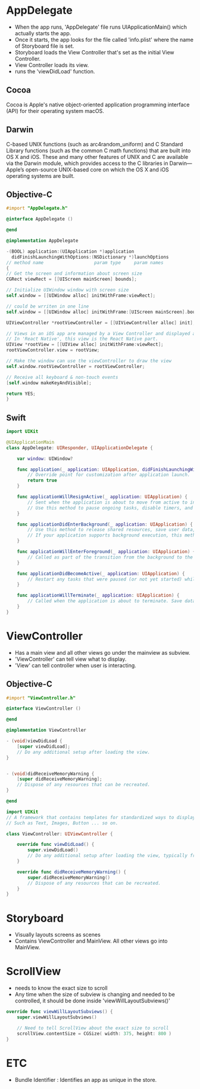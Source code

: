 # AppDelegate

- When the app runs, 'AppDelegate' file runs UIApplicationMain() which actually starts the app.
- Once it starts, the app looks for the file called 'info.plist' where the name of Storyboard file is set.
- Storyboard loads the View Controller that's set as the initial View Controller.
- View Controller loads its view.
- runs the 'viewDidLoad' function.

## Cocoa

Cocoa is Apple's native object-oriented application programming interface (API) for their operating system macOS.

## Darwin

C-based UNIX functions (such as arc4random_uniform) and C Standard Library functions (such as the common C math functions) that are built into OS X and iOS. These and many other features of UNIX and C are available via the Darwin module, which provides access to the C libraries in Darwin—Apple’s open-source UNIX-based core on which the OS X and iOS operating systems are built.

## Objective-C

```objective-c
#import "AppDelegate.h"

@interface AppDelegate ()

@end

@implementation AppDelegate

-(BOOL) application:(UIApplication *)application
  didFinishLaunchingWithOptions:(NSDictionary *)launchOptions
// method name                   param type     param names
{
// Get the screen and information about screen size
CGRect viewRect = [[UIScreen mainScreen] bounds];

// Initialize UIWindow window with screen size
self.window = [[UIWindow alloc] initWithFrame:viewRect];

// could be wrriten in one line
self.window = [[UIWindow alloc] initWithFrame:[UIScreen mainScreen].bounds];

UIViewController *rootViewController = [[UIViewController alloc] init];

// Views in an iOS app are managed by a View Controller and displayed as subviews of a Window.
// In 'React Native', this view is the React Native part.
UIView *rootView = [[UIView alloc] initWithFrame:viewRect];
rootViewController.view = rootView;

// Make the window can use the viewController to draw the view
self.window.rootViewController = rootViewController;

// Receive all keyboard & non-touch events
[self.window makeKeyAndVisible];

return YES;
}
```

## Swift

```swift
import UIKit

@UIApplicationMain
class AppDelegate: UIResponder, UIApplicationDelegate {

    var window: UIWindow?

    func application(_ application: UIApplication, didFinishLaunchingWithOptions launchOptions: [UIApplicationLaunchOptionsKey: Any]?) -> Bool {
        // Override point for customization after application launch.
        return true
    }

    func applicationWillResignActive(_ application: UIApplication) {
        // Sent when the application is about to move from active to inactive state. This can occur for certain types of temporary interruptions (such as an incoming phone call or SMS message) or when the user quits the application and it begins the transition to the background state.
        // Use this method to pause ongoing tasks, disable timers, and invalidate graphics rendering callbacks. Games should use this method to pause the game.
    }

    func applicationDidEnterBackground(_ application: UIApplication) {
        // Use this method to release shared resources, save user data, invalidate timers, and store enough application state information to restore your application to its current state in case it is terminated later.
        // If your application supports background execution, this method is called instead of applicationWillTerminate: when the user quits.
    }

    func applicationWillEnterForeground(_ application: UIApplication) {
        // Called as part of the transition from the background to the active state; here you can undo many of the changes made on entering the background.
    }

    func applicationDidBecomeActive(_ application: UIApplication) {
        // Restart any tasks that were paused (or not yet started) while the application was inactive. If the application was previously in the background, optionally refresh the user interface.
    }

    func applicationWillTerminate(_ application: UIApplication) {
        // Called when the application is about to terminate. Save data if appropriate. See also applicationDidEnterBackground:.
    }
}
```

# ViewController

- Has a main view and all other views go under the mainview as subview.
- 'ViewController' can tell view what to display.
- 'View' can tell controller when user is interacting.

## Objective-C

```objective-c
#import "ViewController.h"

@interface ViewController ()

@end

@implementation ViewController

- (void)viewDidLoad {
    [super viewDidLoad];
    // Do any additional setup after loading the view.
}


- (void)didReceiveMemoryWarning {
    [super didReceiveMemoryWarning];
    // Dispose of any resources that can be recreated.
}

@end

```

```swift
import UIKit
// A framework that contains templates for standardized ways to display data in an app.
// Such as Text, Images, Button ... so on.

class ViewController: UIViewController {

    override func viewDidLoad() {
        super.viewDidLoad()
        // Do any additional setup after loading the view, typically from a nib.
    }

    override func didReceiveMemoryWarning() {
        super.didReceiveMemoryWarning()
        // Dispose of any resources that can be recreated.
    }
}
```

# Storyboard

- Visually layouts screens as scenes
- Contains ViewController and MainView. All other views go into MainView.

# ScrollView

- needs to know the exact size to scroll
- Any time when the size of subview is changing and needed to be controlled, it should be done inside 'viewWillLayoutSubviews()'

```swift
override func viewWillLayoutSubviews() {
    super.viewWillLayoutSubviews()

    // Need to tell ScrollView about the exact size to scroll
    scrollView.contentSize = CGSize( width: 375, height: 800 )
}
```

# ETC

- Bundle Identifier : Identifies an app as unique in the store.
